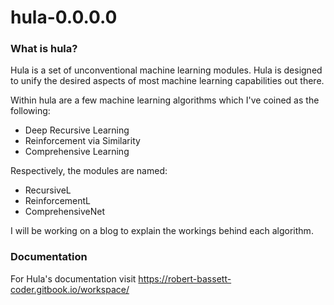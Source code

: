# hula-0.0.0.0

### What is hula?

Hula is a set of unconventional machine learning modules. Hula is designed to unify the desired aspects of most machine learning capabilities out there. 

Within hula are a few machine learning algorithms which I've coined as the following:

-  Deep Recursive Learning
-  Reinforcement via Similarity
-  Comprehensive Learning

Respectively, the modules are named:

- RecursiveL
- ReinforcementL
- ComprehensiveNet

I will be working on a blog to explain the workings behind each algorithm.

### Documentation

For Hula's documentation visit https://robert-bassett-coder.gitbook.io/workspace/
